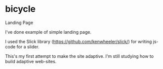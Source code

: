 # bicycle
Landing Page

I've done example of simple landing page.

I used the Slick library (https://github.com/kenwheeler/slick/) for writing js-code for a slider.

This's my first attempt to make the site adaptive.
I'm still studying how to build adaptive web-sites.
